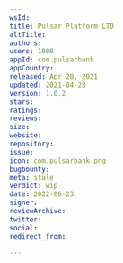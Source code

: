 ```yaml
---
wsId: 
title: Pulsar Platform LTD
altTitle: 
authors: 
users: 1000
appId: com.pulsarbank
appCountry: 
released: Apr 28, 2021
updated: 2021-04-28
version: 1.0.2
stars: 
ratings: 
reviews: 
size: 
website: 
repository: 
issue: 
icon: com.pulsarbank.png
bugbounty: 
meta: stale
verdict: wip
date: 2022-06-23
signer: 
reviewArchive: 
twitter: 
social: 
redirect_from: 

---
```



